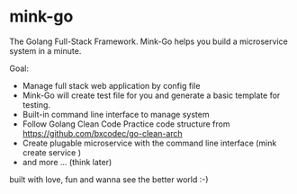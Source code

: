 # mink-go
The Golang Full-Stack Framework. Mink-Go helps you build a microservice system in a minute. 

Goal:
- Manage full stack web application by config file
- Mink-Go will create test file for you and generate a basic template for testing.
- Built-in command line interface to manage system
- Follow Golang Clean Code Practice code structure from https://github.com/bxcodec/go-clean-arch
- Create plugable microservice with the command line interface (mink create service <name>)
- and more ... (think later)

built with love, fun and wanna see the better world :-)
